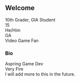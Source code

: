 ## Welcome
10th Grader, GIA Student<br/>15<br>He/Him<br/>GA<br/>Video Game Fan

### Bio
Aspring Game Dev<br/>Very Fire<br/>I will add more to this in the future.
<!--
**VeryFireGuy/VeryFireGuy** is a ✨ _special_ ✨ repository because its `README.md` (this file) appears on your GitHub profile.

Here are some ideas to get you started:

- 🔭 I’m currently working on ...
- 🌱 I’m currently learning ...
- 👯 I’m looking to collaborate on ...
- 🤔 I’m looking for help with ...
- 💬 Ask me about ...
- 📫 How to reach me: ...
- 😄 Pronouns: ...
- ⚡ Fun fact: ...
-->

